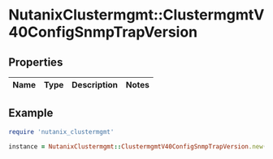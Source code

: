 # NutanixClustermgmt::ClustermgmtV40ConfigSnmpTrapVersion

## Properties

| Name | Type | Description | Notes |
| ---- | ---- | ----------- | ----- |

## Example

```ruby
require 'nutanix_clustermgmt'

instance = NutanixClustermgmt::ClustermgmtV40ConfigSnmpTrapVersion.new()
```

